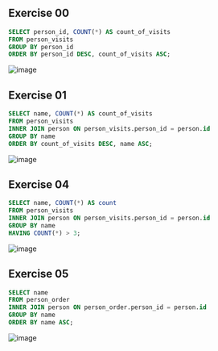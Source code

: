 ## Exercise 00
```sql
SELECT person_id, COUNT(*) AS count_of_visits
FROM person_visits
GROUP BY person_id
ORDER BY person_id DESC, count_of_visits ASC;
```
![image](https://github.com/Tufuru/SQL/assets/144116593/56497f28-5fac-4f83-9edb-4710b204a28a)


## Exercise 01
```sql
SELECT name, COUNT(*) AS count_of_visits
FROM person_visits
INNER JOIN person ON person_visits.person_id = person.id
GROUP BY name
ORDER BY count_of_visits DESC, name ASC;
```
![image](https://github.com/Tufuru/SQL/assets/144116593/dc53a8e4-eede-4943-9108-bcad4c054fd5)

## Exercise 04
```sql
SELECT name, COUNT(*) AS count
FROM person_visits
INNER JOIN person ON person_visits.person_id = person.id
GROUP BY name
HAVING COUNT(*) > 3;
```
![image](https://github.com/Tufuru/SQL/assets/144116593/fb472bcf-a15e-40b0-8e46-df7f9cb1ef22)

## Exercise 05
```sql
SELECT name
FROM person_order
INNER JOIN person ON person_order.person_id = person.id
GROUP BY name
ORDER BY name ASC;
```
![image](https://github.com/Tufuru/SQL/assets/144116593/f5db44d5-d36f-4d42-85ac-747eafa99396)
